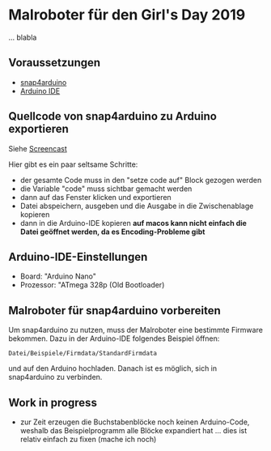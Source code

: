 # Malroboter für den Girl's Day 2019
... blabla

## Voraussetzungen
- [snap4arduino](http://snap4arduino.rocks/)
- [Arduino IDE](https://www.arduino.cc/en/Main/Software)

## Quellcode von snap4arduino zu Arduino exportieren

Siehe [Screencast](./exporting-code.mp4)

Hier gibt es ein paar seltsame Schritte:
- der gesamte Code muss in den "setze code auf" Block gezogen werden
- die Variable "code" muss sichtbar gemacht werden
- dann auf das Fenster klicken und exportieren
- Datei abspeichern, ausgeben und die Ausgabe in die Zwischenablage kopieren
- dann in die Arduino-IDE kopieren **auf macos kann nicht einfach die Datei geöffnet werden, da es Encoding-Probleme gibt**

## Arduino-IDE-Einstellungen
- Board: "Arduino Nano"
- Prozessor: "ATmega 328p (Old Bootloader)

## Malroboter für snap4arduino vorbereiten
Um snap4arduino zu nutzen, muss der Malroboter eine bestimmte Firmware bekommen. Dazu in der Arduino-IDE folgendes Beispiel öffnen:

    Datei/Beispiele/Firmdata/StandardFirmdata

und auf den Arduino hochladen. Danach ist es möglich, sich in snap4arduino zu verbinden.

## Work in progress
- zur Zeit erzeugen die Buchstabenblöcke noch keinen Arduino-Code, weshalb das Beispielprogramm alle Blöcke expandiert hat ... dies ist relativ einfach zu fixen (mache ich noch)
